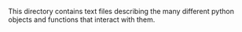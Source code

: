 This directory contains text files describing the many different python objects
and functions that interact with them.
